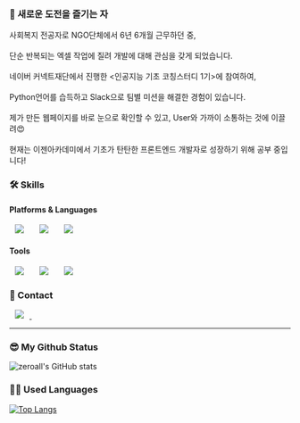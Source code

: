 ### 🤗 새로운 도전을 즐기는 자

<div>사회복지 전공자로 NGO단체에서 6년 6개월 근무하던 중, </div>&nbsp;<div>단순 반복되는 엑셀 작업에 질려 개발에 대해 관심을 갖게 되었습니다.</div>&nbsp;

<div>네이버 커넥트재단에서 진행한 <인공지능 기초 코칭스터디 1기>에 참여하여,</div> &nbsp;<div>Python언어를 습득하고 Slack으로 팀별 미션을 해결한 경험이 있습니다.</div>&nbsp;

<div>제가 만든 웹페이지를 바로 눈으로 확인할 수 있고, User와 가까이 소통하는 것에 이끌려😍</div>&nbsp;
<div>현재는 이젠아카데미에서 기초가 탄탄한 프론트엔드 개발자로 성장하기 위해 공부 중입니다!
</div>

### 🛠 Skills
#### Platforms & Languages
<div>
<img src="https://img.shields.io/badge/HTML5-E34F26?style=flat-square&logo=HTML5&logoColor=white" style="height : auto; margin-left : 10px; margin-right : 10px;"/></a>&nbsp;
<img src="https://img.shields.io/badge/CSS3-1572B6?style=flat-square&logo=CSS3&logoColor=white" style="height : auto; margin-left : 10px; margin-right : 10px;"/></a>&nbsp;
<img src="https://img.shields.io/badge/JavaScript-F7DF1E?style=flat-square&logo=JavaScript&logoColor=white" style="height : auto; margin-left : 10px; margin-right : 10px;"/></a>&nbsp;
</div>

#### Tools

<img src="https://img.shields.io/badge/Git-F05032?style=flat-square&logo=Git&logoColor=white" style="height : auto; margin-left : 10px; margin-right : 10px;"/></a>&nbsp;
<img src="https://img.shields.io/badge/Jupyter-F37626?style=flat-square&logo=Jupyter&logoColor=white" style="height : auto; margin-left : 10px; margin-right : 10px;"/></a>&nbsp;
<img src="https://img.shields.io/badge/Slack-4A154B?style=flat-square&logo=Slack&logoColor=white" style="height : auto; margin-left : 10px; margin-right : 10px;"/></a>&nbsp;
</div>

### 👀 Contact

<a href="https://heodayeong@gmail.com">
    <img src="http://img.shields.io/badge/Gmail-EA4335?style=flat&logo=Gmail&logoColor=white&link=https://heodayeong@gmail.com"
        style="height : auto; margin-left : 10px; margin-right : 10px;"/>
</a>&nbsp;

*****

### 😎 My Github Status

![zeroall's GitHub stats](https://github-readme-stats.vercel.app/api?username=zeroall-h&show_icons=true&theme=radical)

### 🏃‍♀️ Used Languages

[![Top Langs](https://github-readme-stats.vercel.app/api/top-langs/?username=zeroall-h&layout=compact)](https://github.com/zeroall-h/github-readme-stats)
